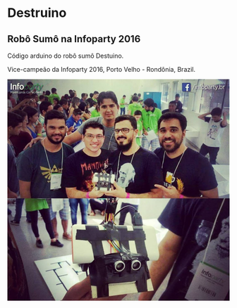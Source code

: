# Destruino
## Robô Sumô na Infoparty 2016

Código arduino do robô sumô Destuino.

Vice-campeão da Infoparty 2016, Porto Velho - Rondônia, Brazil.

![Equipe Destruino e o bot lutador](photo1.jpg)